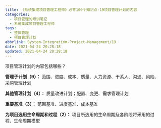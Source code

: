 ```yaml
---
title: 《系统集成项目管理工程师》必背100个知识点-19项目管理计划的内容
categories:
  - 项目管理的培训笔记
  - 系统集成项目管理工程师
tags:
  - 整体管理
  - 项目管理计划
abbrlink: System-Integration-Project-Management/19
date: 2021-04-24 20:28:18
updated: 2021-04-24 20:28:18
---
```


项目管理计划的内容包括哪些？

**管理子计划（9）：**
范围、进度、成本、质量、人力资源、干系人、沟通、风险、采购管理计划

**其他管理计划（4）：**
质量改进计划；配置、变更、需求管理计划

**重要基准（3）：**
范围基准、进度基准、成本基准

**为项目选用生命周期和过程（2）：**
项目所选用的生命周期及各阶段将釆用的过程、生命周期模型
